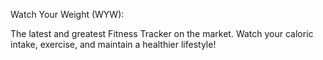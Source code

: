 Watch Your Weight (WYW):

The latest and greatest Fitness Tracker on the market. Watch your caloric intake, exercise, and maintain a healthier lifestyle!
